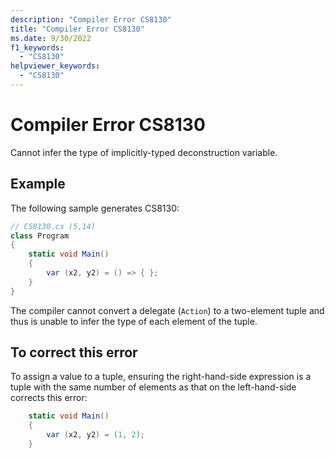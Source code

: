 ```yaml
---
description: "Compiler Error CS8130"
title: "Compiler Error CS8130"
ms.date: 9/30/2022
f1_keywords:
  - "CS8130"
helpviewer_keywords:
  - "CS8130"
---
```

# Compiler Error CS8130

Cannot infer the type of implicitly-typed deconstruction variable.

## Example

 The following sample generates CS8130:

```csharp
// CS8130.cs (5,14)
class Program
{
    static void Main()
    {
        var (x2, y2) = () => { };
    }
}
```

The compiler cannot convert a delegate (`Action`) to a two-element tuple and thus is unable to infer the type of each element of the tuple.

## To correct this error

To assign a value to a tuple, ensuring the right-hand-side expression is a tuple with the same number of elements as that on the left-hand-side corrects this error:

```csharp
    static void Main()
    {
        var (x2, y2) = (1, 2);
    }
```
